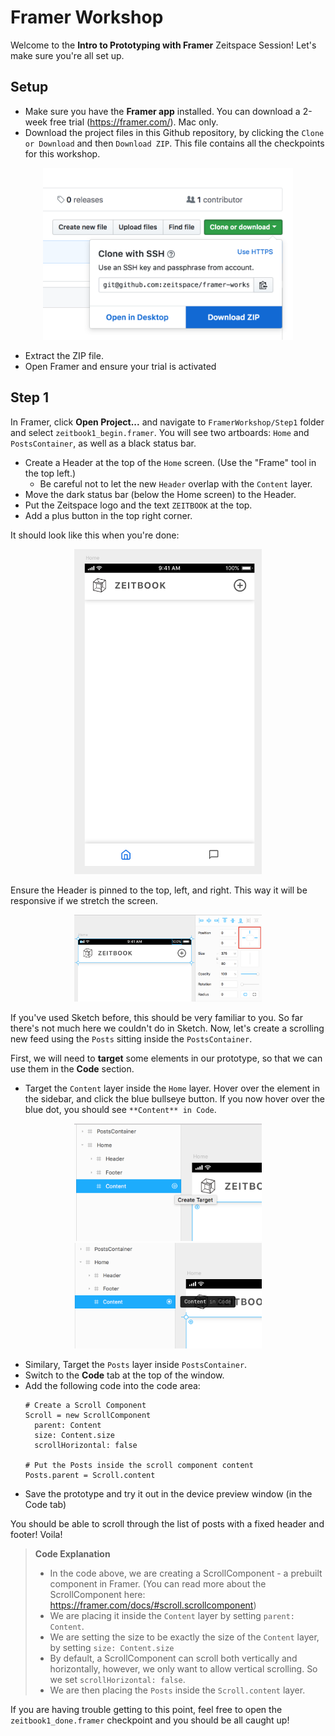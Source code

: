 # Framer Workshop
Welcome to the **Intro to Prototyping with Framer** Zeitspace Session!
Let's make sure you're all set up.

## Setup

* Make sure you have the **Framer app** installed. You can download a 2-week free trial (https://framer.com/). Mac only.
* Download the project files in this Github repository, by clicking the `Clone or Download` and then `Download ZIP`. This file contains all the checkpoints for this workshop.

<div style="text-align:center">
  <img src="screenshots/download.png" width="400">
</div>

* Extract the ZIP file.
* Open Framer and ensure your trial is activated

## Step 1
In Framer, click **Open Project...** and navigate to `FramerWorkshop/Step1` folder and select `zeitbook1_begin.framer`.
You will see two artboards: `Home` and `PostsContainer`, as well as a black status bar.

* Create a Header at the top of the `Home` screen. (Use the "Frame" tool in the top left.)
  * Be careful not to let the new `Header` overlap with the `Content` layer.
* Move the dark status bar (below the Home screen) to the Header.
* Put the Zeitspace logo and the text `ZEITBOOK` at the top.
* Add a plus button in the top right corner.

It should look like this when you're done:

<div style="text-align:center">
  <img src="screenshots/header.png" width="300">
</div>

Ensure the Header is pinned to the top, left, and right. This way it will be responsive if we stretch the screen.

<div style="text-align:center">
  <img src="screenshots/header-resizing.png" width="300">
</div>

If you've used Sketch before, this should be very familiar to you. So far there's not much here we couldn't do in Sketch.
Now, let's create a scrolling new feed using the `Posts` sitting inside the `PostsContainer`.

First, we will need to **target** some elements in our prototype, so that we can use them in the **Code** section.

* Target the `Content` layer inside the `Home` layer. Hover over the element in the sidebar, and click the blue bullseye button. If you now hover over the blue dot, you should see `**Content** in Code`.

<div style="text-align:center">
  <img src="screenshots/target1.png" width="300">
  <img src="screenshots/target2.png" width="300">
</div>

* Similary, Target the `Posts` layer inside `PostsContainer`.
* Switch to the **Code** tab at the top of the window.
* Add the following code into the code area:
  ```
  # Create a Scroll Component
  Scroll = new ScrollComponent
    parent: Content
    size: Content.size
    scrollHorizontal: false

  # Put the Posts inside the scroll component content
  Posts.parent = Scroll.content
  ```
* Save the prototype and try it out in the device preview window (in the Code tab)

You should be able to scroll through the list of posts with a fixed header and footer! Voila!

> **Code Explanation**
> * In the code above, we are creating a ScrollComponent - a prebuilt component in Framer. (You can read more about the ScrollComponent here: https://framer.com/docs/#scroll.scrollcomponent)
> * We are placing it inside the `Content` layer by setting `parent: Content`.
> * We are setting the size to be exactly the size of the `Content` layer, by setting `size: Content.size`
> * By default, a ScrollComponent can scroll both vertically and horizontally, however, we only want to allow vertical scrolling. So we set `scrollHorizontal: false`.
> * We are then placing the `Posts` inside the `Scroll.content` layer.

If you are having trouble getting to this point, feel free to open the `zeitbook1_done.framer` checkpoint and you should be all caught up!
